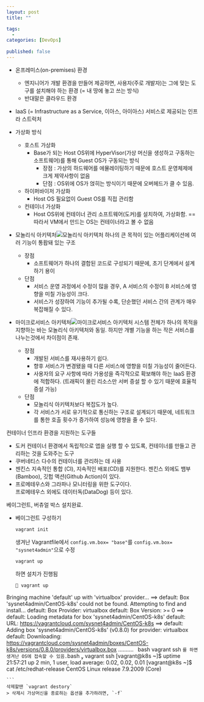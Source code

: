 ```yaml
---
layout: post
title: ""

tags:
  - 
categories: [DevOps]
  
published: false
---
```



- 온프레미스(on-premises) 환경
	- 엔지니어가 개발 환경을 만들어 제공하면, 사용자(주로 개발자)는 그에 맞는 도구를 설치해야 하는 환경 (= 내 땅에 놓고 쓰는 방식)
	- 반대말은 클라우드 환경

 - IaaS (= Infrastructure as a Service, 이아스, 아이아스)
	서비스로 제공되는 인프라 스트럭처
- 가상화 방식
	- 호스트 가상화
		- Base가 되는 Host OS위에 HyperVisor(가상 머신을 생성하고 구동하는 소프트웨어)를 통해 Guest OS가 구동되는 방식
			- 장점 : 가상의 하드웨어를 에뮬레이팅하기 때문에 호스트 운영체제에 크게 제약사항이 없음
			- 단점 : OS위에 OS가 얹히는 방식이기 때문에 오버헤드가 클 수 있음.
	- 하이퍼바이저 가상화
		- Host OS 필요없이 Guest OS를 직접 관리함
	- 컨테이너 가상화
		- Host OS위에 컨테이너 관리 소프트웨어(도커)를 설치하여, 가상화함.
	==따라서 VM에서 만드는 OS는 컨테이너라고 볼 수 없음


- 모놀리식 아키텍처![모놀리식 아키텍처](https://thebook.io/img/080241/021.jpg)
	하나의 큰 목적이 있는 어플리케이션에 여러 기능이 통홥돼 있는 구조
	- 장점
		- 소프트웨어가 하나의 결합된 코드로 구성되기 때문에, 초기 단계에서 설계하기 용이
	- 단점
		- 서비스 운영 과정에서 수정이 많을 경우, A 서비스의 수정이 B 서비스에 영향을 미칠 가능성이 크다.
		- 서비스가 성장하여 기능이 추가될 수록, 단순했던 서비스 간의 관계가 매우 복잡해질 수 있다.

- 마이크로서비스 아키텍처![마이크로서비스 아키텍처](https://thebook.io/img/080241/023.jpg)
	시스템 전체가 하나의 목적을 지향하는 바는 모놀리식 아키텍처와 동일.
	하지만 개별 기능을 하는 작은 서비스를 나누는것에서 차이점이 존재.
	- 장점
		- 개발된 서비스를 재사용하기 쉽다.
		- 향후 서비스가 변경됐을 때 다른 서비스에 영향을 미칠 가능성이 줄어든다.
		- 사용자의 요구 사항에 따라 가용성을 즉각적으로 확보해야 하는 IaaS 환경에 적합하다. (트래픽이 몰린 리소스만 서버 증설 할 수 있기 때문에 효율적 증설 가능)
	- 단점
		- 모놀리식 아키텍처보다 복잡도가 높다.
		- 각 서비스가 서로 유기적으로 통신하는 구조로 설계되기 때문에, 네트워크를 통한 호출 횟수가 증가하여 성능에 영향을 줄 수 있다.


컨테이너 인프라 환경을 지원하는 도구들
- 도커
	컨테이너 환경에서 독립적으로 앱을 실행 할 수 있도록, 컨테이너를 만들고 관리하는 것을 도와주는 도구
- 쿠버네티스
	다수의 컨테이너를 관리하는 데 사용
- 젠킨스
	지속적인 통합 (CI), 지속적인 배포(CD)를 지원한다.
	젠킨스 외에도 뱀부(Bamboo), 깃헙 액션(Github Action)이 있다.
- 프로메테우스와 그라파나
	모니터링을 위한 도구이다.  
	프로메테우스 외에도 데이터독(DataDog) 등이 있다.


베이그런트, 버츄얼 박스 설치완료.

- 베이그런트 구성하기
	```bash
	vagrant init
	```
	생겨난 Vagrantfile에서 `config.vm.box= "base"`를 `config.vm.box= "sysnet4admin"`으로 수정
	```bash
	vagrant up
	```
	하면 설치가 진행됨
	```bash
	 vagrant up
Bringing machine 'default' up with 'virtualbox' provider...
==> default: Box 'sysnet4admin/CentOS-k8s' could not be found. Attempting to find and install...
    default: Box Provider: virtualbox
    default: Box Version: >= 0
==> default: Loading metadata for box 'sysnet4admin/CentOS-k8s'
    default: URL: https://vagrantcloud.com/sysnet4admin/CentOS-k8s
==> default: Adding box 'sysnet4admin/CentOS-k8s' (v0.8.0) for provider: virtualbox
    default: Downloading: https://vagrantcloud.com/sysnet4admin/boxes/CentOS-k8s/versions/0.8.0/providers/virtualbox.box
    .......... 
	```
	```bash
	vagrant ssh
	```
	를 하면 생겨난 OS에 접속할 수 있음.
	```bash
	 vagrant ssh
[vagrant@k8s ~]$ uptime
 21:57:21 up 2 min,  1 user,  load average: 0.02, 0.02, 0.01
[vagrant@k8s ~]$ cat /etc/redhat-release
CentOS Linux release 7.9.2009 (Core)
	
	```
	삭제할땐 `vagrant destory`
	> 삭제시 가상머신을 종료하는 옵션을 추가하려면, `-f`



